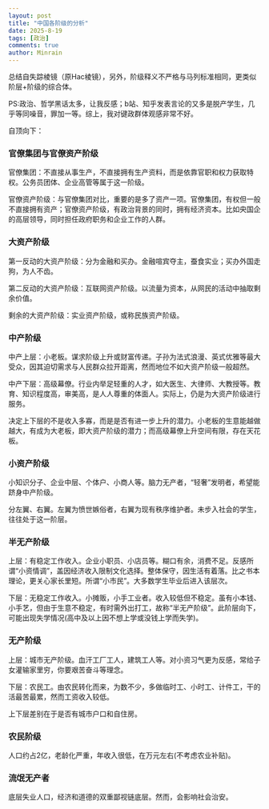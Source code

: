 ```yaml
---
layout: post
title: "中国各阶级的分析"
date: 2025-8-19
tags: [政治]
comments: true
author: Minrain
---
```

总结自失踪棱镜（原Hac棱镜），另外，阶级释义不严格与马列标准相同，更类似阶层+阶级的综合体。

PS:政治、哲学黑话太多，让我反感；b站、知乎发表言论的又多是脱产学生，几乎等同噪音，罪加一等。综上，我对键政群体观感非常不好。

自顶向下：
### 官僚集团与官僚资产阶级
官僚集团：不直接从事生产，不直接拥有生产资料，而是依靠官职和权力获取特权。公务员团体、企业高管等属于这一阶级。

官僚资产阶级：与官僚集团对比，重要的是多了资产一项。官僚集团，有权但一般不直接拥有资产；官僚资产阶级，有政治背景的同时，拥有经济资本。比如央国企的高层领导，同时担任政府职务和企业工作的人群。
### 大资产阶级
第一反动的大资产阶级：分为金融和买办。金融喧宾夺主，蚕食实业；买办外国走狗，为人不齿。

第二反动的大资产阶级：互联网资产阶级。以流量为资本，从网民的活动中抽取剩余价值。

剩余的大资产阶级：实业资产阶级，或称民族资产阶级。

### 中产阶级
中产上层：小老板。谋求阶级上升或财富传递。子孙为法式浪漫、英式优雅等最大受众，因其迫切需求与人民群众拉开距离，然而地位不如大资产阶级一般超然。

中产下层：高级幕僚。行业内举足轻重的人才，如大医生、大律师、大教授等。教育、知识程度高，审美高，是人人尊重的体面人。实际上，仍是为大资产阶级进行服务。

决定上下层的不是收入多寡，而是是否有进一步上升的潜力。小老板的生意能越做越大，有成为大老板，即大资产阶级的潜力；而高级幕僚上升空间有限，存在天花板。

### 小资产阶级
小知识分子、企业中层、个体户、小商人等。脑力无产者，“轻奢”发明者，希望能跻身中产阶级。 

分左翼、右翼。左翼为愤世嫉俗者，右翼为现有秩序维护者。未步入社会的学生，往往处于这一阶层。
### 半无产阶级
上层：有稳定工作收入。企业小职员、小店员等。糊口有余，消费不足。反感所谓“小资情调”，盖因经济收入限制文化选择。整体保守，因生活有着落。比之书本理论，更关心家长里短。所谓“小市民”。大多数学生毕业后进入该层次。

下层：无稳定工作收入。小摊贩，小手工业者。收入较低但不稳定。虽有小本钱、小手艺，但由于生意不稳定，有时需外出打工，故称“半无产阶级”。此阶层向下，可能出现失学情况(高中及以上因不想上学或没钱上学而失学)。

### 无产阶级
上层：城市无产阶级。血汗工厂工人，建筑工人等。对小资习气更为反感，常给子女灌输家里穷，你要艰苦奋斗等理念。

下层：农民工。由农民转化而来，为数不少，多做临时工、小时工、计件工，干的活最苦最累，然而工资收入较低。

上下层差别在于是否有城市户口和自住房。

### 农民阶级
人口约占2亿，老龄化严重，年收入很低，在万元左右(不考虑农业补贴)。

### 流氓无产者
底层失业人口，经济和道德的双重鄙视链底层。然而，会影响社会治安。

